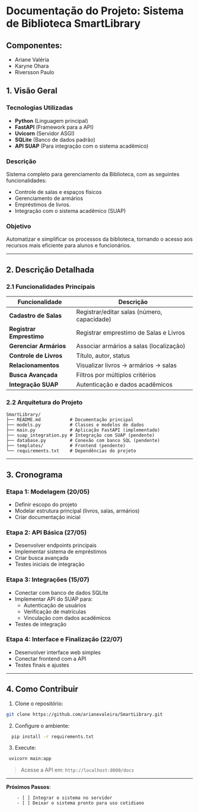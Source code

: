 # Documentação do Projeto: Sistema de Biblioteca SmartLibrary

## Componentes:
- Ariane Valéria 
- Karyne Ohara 
- Riversson Paulo


## 1. Visão Geral

### Tecnologias Utilizadas
- **Python** (Linguagem principal)
- **FastAPI** (Framework para a API)
- **Uvicorn** (Servidor ASGI)
- **SQLite** (Banco de dados padrão)
- **API SUAP** (Para integração com o sistema acadêmico)  

### Descrição
Sistema completo para gerenciamento da Biblioteca, com as seguintes funcionalidades:  
- Controle de salas e espaços físicos  
- Gerenciamento de armários
- Empréstimos de livros.
- Integração com o sistema acadêmico (SUAP)

### Objetivo
Automatizar e simplificar os processos da biblioteca, tornando o acesso aos recursos mais eficiente para alunos e funcionários. 


---

## 2. Descrição Detalhada

### 2.1 Funcionalidades Principais

| Funcionalidade          | Descrição                                  |
|-------------------------|--------------------------------------------|
| **Cadastro de Salas**   | Registrar/editar salas (número, capacidade)|
| **Registrar Emprestimo**| Registrar emprestimo de Salas e Livros     |
| **Gerenciar Armários**  | Associar armários a salas (localização)    |
| **Controle de Livros**  | Título, autor, status                      |
| **Relacionamentos**     | Visualizar livros → armários → salas       |
| **Busca Avançada**      | Filtros por múltiplos critérios            |
| **Integração SUAP**     | Autenticação e dados acadêmicos            |

### 2.2 Arquitetura do Projeto

```
SmartLibrary/
├── README.md           # Documentação principal
├── models.py           # Classes e modelos de dados
├── main.py             # Aplicação FastAPI (implementado)
├── suap_integration.py # Integração com SUAP (pendente)
├── database.py         # Conexão com banco SQL (pendente)
├── templates/          # Frontend (pendente)
└── requirements.txt    # Dependências do projeto
 ```
---

## 3. Cronograma

### Etapa 1: Modelagem (20/05)
- Definir escopo do projeto 
- Modelar estrutura principal (livros, salas, armários) 
- Criar documentação inicial

### Etapa 2: API Básica (27/05)
- Desenvolver endpoints principais
- Implementar sistema de empréstimos 
- Criar busca avançada
- Testes iniciais de integração

### Etapa 3: Integrações (15/07)
- Conectar com banco de dados SQLite 
- Implementar API do SUAP para:
   - Autenticação de usuários
   - Verificação de matrículas
   - Vinculação com dados acadêmicos
- Testes de integração

### Etapa 4:  Interface e Finalização (22/07)
- Desenvolver interface web simples
- Conectar frontend com a API
- Testes finais e ajustes


---

## 4. Como Contribuir

1. Clone o repositório:
```bash
git clone https://github.com/arianevaleira/SmartLibrary.git
```

2. Configure o ambiente:
```bash
  pip install -r requirements.txt
```
3. Execute:
 ```bash
  uvicorn main:app 
```

> Acesse a API em: `http://localhost:8000/docs`  

---

**Próximos Passos**: 
``` 
    - [ ] Integrar o sistema no servidor 
    - [ ] Deixar o sistema pronto para uso cotidiano
```
